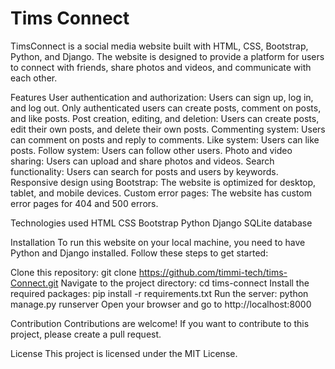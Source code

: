 # Tims Connect
 TimsConnect is a social media website built with HTML, CSS, Bootstrap, Python, and Django. The website is designed to provide a platform for users to connect with friends, share photos and videos, and communicate with each other.

Features
User authentication and authorization: Users can sign up, log in, and log out. Only authenticated users can create posts, comment on posts, and like posts.
Post creation, editing, and deletion: Users can create posts, edit their own posts, and delete their own posts.
Commenting system: Users can comment on posts and reply to comments.
Like system: Users can like posts.
Follow system: Users can follow other users.
Photo and video sharing: Users can upload and share photos and videos.
Search functionality: Users can search for posts and users by keywords.
Responsive design using Bootstrap: The website is optimized for desktop, tablet, and mobile devices.
Custom error pages: The website has custom error pages for 404 and 500 errors.

Technologies used
HTML
CSS
Bootstrap
Python
Django
SQLite database

Installation
To run this website on your local machine, you need to have Python and Django installed. Follow these steps to get started:

Clone this repository: git clone https://github.com/timmi-tech/tims-Connect.git
Navigate to the project directory: cd tims-connect
Install the required packages: pip install -r requirements.txt
Run the server: python manage.py runserver
Open your browser and go to http://localhost:8000

Contribution
Contributions are welcome! If you want to contribute to this project, please create a pull request.

License
This project is licensed under the MIT License.



